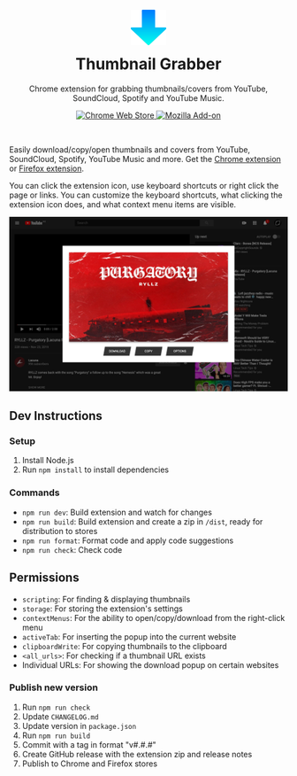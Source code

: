 
<p align="center">
	<img src="https://raw.githubusercontent.com/probablykasper/thumbnail-grabber/master/public/icon128.png" width="64">
</p>
<h1 align="center" style="margin-top:0px">
	Thumbnail Grabber
</h1>
<p align="center">Chrome extension for grabbing thumbnails/covers from YouTube, SoundCloud, Spotify and YouTube Music.</p>
<p align="center">
	<a href="https://chrome.google.com/webstore/detail/thumbnail-grabber/gbpjnjieenljpncojgiboejmolbihdob">
		<img alt="Chrome Web Store" src="https://img.shields.io/chrome-web-store/users/gbpjnjieenljpncojgiboejmolbihdob?color=4DB0F2&logo=Google%20Chrome&logoColor=white&style=flat-square">
	</a>
	<a href="https://addons.mozilla.org/en-US/firefox/addon/thumbnail-grabber">
		<img alt="Mozilla Add-on" src="https://img.shields.io/amo/users/thumbnail-grabber?color=orange&logo=Firefox%20Browser&logoColor=white&style=flat-square">
	</a>
</p>
<br>

Easily download/copy/open thumbnails and covers from YouTube, SoundCloud, Spotify, YouTube Music and more. Get the [Chrome extension](https://chrome.google.com/webstore/detail/thumbnail-grabber/gbpjnjieenljpncojgiboejmolbihdob) or [Firefox extension](https://addons.mozilla.org/en-US/firefox/addon/thumbnail-grabber).

You can click the extension icon, use keyboard shortcuts or right click the page or links. You can customize the keyboard shortcuts, what clicking the extension icon does, and what context menu items are visible.

![Screenshot](./Screenshot.png)

## Dev Instructions

### Setup
1. Install Node.js
2. Run `npm install` to install dependencies

### Commands
- `npm run dev`: Build extension and watch for changes
- `npm run build`: Build extension and create a zip in `/dist`, ready for distribution to stores
- `npm run format`: Format code and apply code suggestions
- `npm run check`: Check code

## Permissions
- `scripting`: For finding & displaying thumbnails
- `storage`: For storing the extension's settings
- `contextMenus`: For the ability to open/copy/download from the right-click menu
- `activeTab`: For inserting the popup into the current website
- `clipboardWrite`: For copying thumbnails to the clipboard
- `<all_urls>`: For checking if a thumbnail URL exists
- Individual URLs: For showing the download popup on certain websites

### Publish new version
1. Run `npm run check`
2. Update `CHANGELOG.md`
3. Update version in `package.json`
4. Run `npm run build`
5. Commit with a tag in format "v#.#.#"
6. Create GitHub release with the extension zip and release notes
7. Publish to Chrome and Firefox stores

